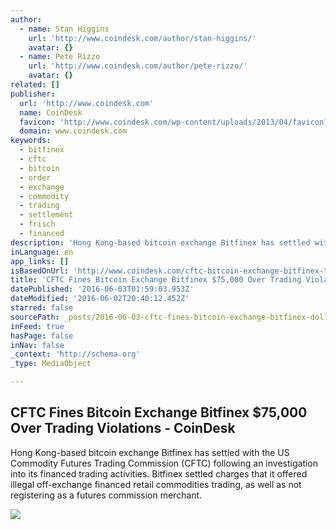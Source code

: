```yaml
---
author:
  - name: Stan Higgins
    url: 'http://www.coindesk.com/author/stan-higgins/'
    avatar: {}
  - name: Pete Rizzo
    url: 'http://www.coindesk.com/author/pete-rizzo/'
    avatar: {}
related: []
publisher:
  url: 'http://www.coindesk.com'
  name: CoinDesk
  favicon: 'http://www.coindesk.com/wp-content/uploads/2013/04/favicon1.ico?7fca2f'
  domain: www.coindesk.com
keywords:
  - bitfinex
  - cftc
  - bitcoin
  - order
  - exchange
  - commodity
  - trading
  - settlement
  - frisch
  - financed
description: 'Hong Kong-based bitcoin exchange Bitfinex has settled with the US Commodity Futures Trading Commission (CFTC) following an investigation into its financed trading activities. Bitfinex settled charges that it offered illegal off-exchange financed retail commodities trading, as well as not registering as a futures commission merchant.'
inLanguage: en
app_links: []
isBasedOnUrl: 'http://www.coindesk.com/cftc-bitcoin-exchange-bitfinex-trading-violations/'
title: 'CFTC Fines Bitcoin Exchange Bitfinex $75,000 Over Trading Violations - CoinDesk'
datePublished: '2016-06-03T01:59:03.953Z'
dateModified: '2016-06-02T20:40:12.452Z'
starred: false
sourcePath: _posts/2016-06-03-cftc-fines-bitcoin-exchange-bitfinex-dollar75000-over-trading-vi.md
inFeed: true
hasPage: false
inNav: false
_context: 'http://schema.org'
_type: MediaObject

---
```

<article style=""><h1>CFTC Fines Bitcoin Exchange Bitfinex $75,000 Over Trading Violations - CoinDesk</h1><p>Hong Kong-based bitcoin exchange Bitfinex has settled with the US Commodity Futures Trading Commission (CFTC) following an investigation into its financed trading activities. Bitfinex settled charges that it offered illegal off-exchange financed retail commodities trading, as well as not registering as a futures commission merchant.</p><img src="http://media.coindesk.com/2016/02/shutterstock_376180096.jpg" /></article>